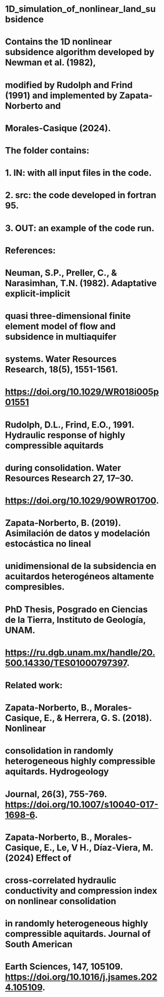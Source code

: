 # 1D_simulation_of_nonlinear_land_subsidence
# Contains the 1D nonlinear subsidence algorithm developed by Newman et al. (1982), 
# modified by Rudolph and Frind (1991) and implemented by Zapata-Norberto and 
# Morales-Casique (2024).
# The folder contains:
# 1. IN: with all input files in the code.
# 2. src: the code developed in fortran 95.
# 3. OUT: an example of the code run.
#
# References:
# Neuman, S.P., Preller, C., & Narasimhan, T.N. (1982). Adaptative explicit-implicit 
# quasi three-dimensional finite element model of flow and subsidence in multiaquifer 
# systems. Water Resources Research, 18(5), 1551-1561. 
# https://doi.org/10.1029/WR018i005p01551
# Rudolph, D.L., Frind, E.O., 1991. Hydraulic response of highly compressible aquitards 
# during consolidation. Water Resources Research 27, 17–30.  
# https://doi.org/10.1029/90WR01700.
# Zapata-Norberto, B. (2019). Asimilación de datos y modelación estocástica no lineal 
# unidimensional de la subsidencia en acuitardos heterogéneos altamente compresibles.
# PhD Thesis, Posgrado en Ciencias de la Tierra, Instituto de Geología, UNAM.
# https://ru.dgb.unam.mx/handle/20.500.14330/TES01000797397.
#
# Related work:
# Zapata-Norberto, B., Morales-Casique, E., & Herrera, G. S. (2018). Nonlinear 
# consolidation in randomly heterogeneous highly compressible aquitards. Hydrogeology 
# Journal, 26(3), 755-769. https://doi.org/10.1007/s10040-017-1698-6.    
# Zapata-Norberto, B., Morales-Casique, E., Le, V H., Díaz-Viera, M. (2024) Effect of 
# cross-correlated hydraulic conductivity and compression index on nonlinear consolidation 
# in randomly heterogeneous highly compressible aquitards. Journal of South American 
# Earth Sciences, 147, 105109. https://doi.org/10.1016/j.jsames.2024.105109.
#
